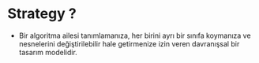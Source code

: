 # Strategy ?

* Bir algoritma ailesi tanımlamanıza, her birini ayrı bir sınıfa koymanıza ve nesnelerini değiştirilebilir
  hale getirmenize izin veren davranışsal bir tasarım modelidir.
